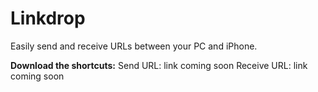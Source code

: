 # Linkdrop

Easily send and receive URLs between your PC and iPhone.

**Download the shortcuts:**
Send URL: link coming soon
Receive URL: link coming soon